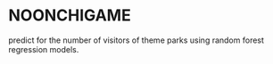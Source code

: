 # NOONCHIGAME
predict for the number of visitors of theme parks using random forest regression models.
